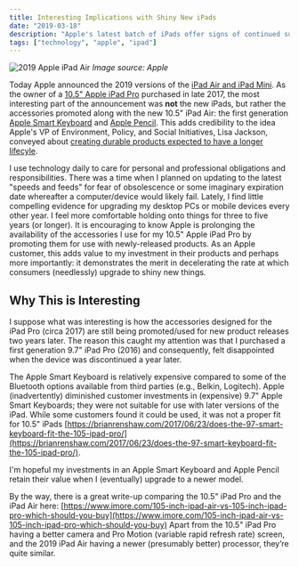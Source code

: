 ```yaml
---
title: Interesting Implications with Shiny New iPads
date: "2019-03-18"
description: "Apple's latest batch of iPads offer signs of continued support for my aging accessories."
tags: ["technology", "apple", "ipad"]
---
```


![2019 Apple iPad Air](https://kmsmedia.s3.amazonaws.com/image/2019-03-18_interesting-ipad-implications-hero.jpg)
*Image source: Apple*

Today Apple announced the 2019 versions of the [iPad Air and iPad Mini](https://www.apple.com/newsroom/2019/03/all-new-ipad-air-and-ipad-mini-deliver-dramatic-power-and-capability/).  As the owner of a [10.5" Apple iPad Pro](https://www.pcmag.com/reviews/apple-ipad-pro-105-inch) purchased in late 2017, the most interesting part of the announcement was **not** the new iPads, but rather the accessories promoted along with the new 10.5" iPad Air: the first generation [Apple Smart Keyboard](https://www.apple.com/smart-keyboard/) and [Apple Pencil](https://www.apple.com/apple-pencil/). This adds credibility to the idea Apple's VP of Environment, Policy, and Social Initiatives, Lisa Jackson, conveyed about [creating durable products expected to have a longer lifecyle](https://www.cultofmac.com/575729/lisa-jackson-apple-environmental-efforts/).

I use technology daily to care for personal and professional obligations and responsibilities.  There was a time when I planned on updating to the latest "speeds and feeds" for fear of obsolescence or some imaginary expiration date whereafter a computer/device would likely fail.  Lately, I find little compelling evidence for upgrading my desktop PCs or mobile devices every other year. I feel more comfortable holding onto things for three to five years (or longer). It is encouraging to know Apple is prolonging the availability of the accessories I use for my 10.5" Apple iPad Pro by promoting them for use with newly-released products. As an Apple customer, this adds value to my investment in their products and perhaps more importantly: it demonstrates the merit in decelerating the rate at which consumers (needlessly) upgrade to shiny new things.

## Why This is Interesting

I suppose what was interesting is how the accessories designed for the iPad Pro (circa 2017) are still being promoted/used for new product releases two years later. The reason this caught my attention was that I purchased a first generation 9.7" iPad Pro (2016) and consequently, felt disappointed when the device was discontinued a year later.

The Apple Smart Keyboard is relatively expensive compared to some of the Bluetooth options available from third parties (e.g., Belkin, Logitech). Apple (inadvertently) diminished customer investments in (expensive) 9.7" Apple Smart Keyboards; they were not suitable for use with later versions of the iPad. While some customers found it could be used, it was not a proper fit for 10.5" iPads [https://brianrenshaw.com/2017/06/23/does-the-97-smart-keyboard-fit-the-105-ipad-pro/](https://brianrenshaw.com/2017/06/23/does-the-97-smart-keyboard-fit-the-105-ipad-pro/).

I'm hopeful my investments in an Apple Smart Keyboard and Apple Pencil retain their value when I (eventually) upgrade to a newer model.

By the way, there is a great write-up comparing the 10.5" iPad Pro and the iPad Air here: [https://www.imore.com/105-inch-ipad-air-vs-105-inch-ipad-pro-which-should-you-buy](https://www.imore.com/105-inch-ipad-air-vs-105-inch-ipad-pro-which-should-you-buy) Apart from the 10.5" iPad Pro having a better camera and Pro Motion (variable rapid refresh rate) screen, and the 2019 iPad Air having a newer (presumably better) processor, they’re quite similar.
